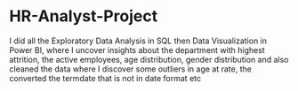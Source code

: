 # HR-Analyst-Project
I did all the Exploratory Data Analysis in SQL then Data Visualization in Power BI, where I uncover insights about the department with highest attrition, the active employees, age distribution, gender distribution and also cleaned the data where I discover some outliers in age at rate, the converted the termdate that is not in date format etc 
